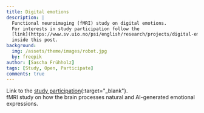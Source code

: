 ```yaml
---
title: Digital emotions
description: |
  Functional neuroimaging (fMRI) study on digital emotions.
  For interests in study participation follow the
  [link](https://www.sv.uio.no/psi/english/research/projects/digital-emotions/){:target="_blank"}
  inside this post.
background:
  img: /assets/theme/images/robot.jpg
  by: freepik
author: [Sascha Frühholz]
tags: [Study, Open, Participate]
comments: true
---
```


Link to the
[study participation](https://www.sv.uio.no/psi/english/research/projects/digital-emotions/){:target="_blank"}.
<br />
fMRI study on how the brain processes natural and AI-generated emotional
expressions.
